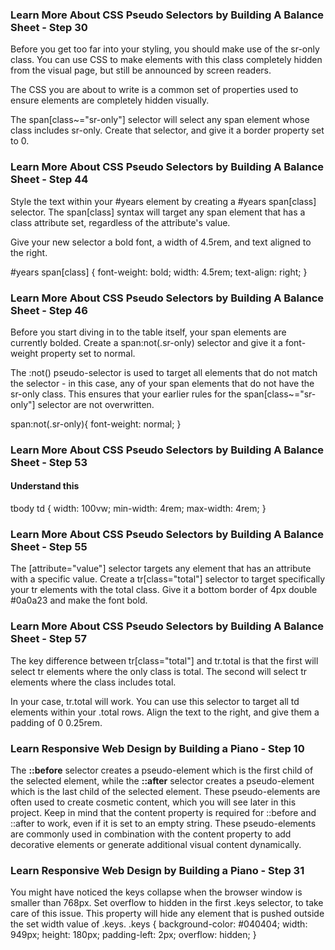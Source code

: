 ### Learn More About CSS Pseudo Selectors by Building A Balance Sheet - Step 30

Before you get too far into your styling, you should make use of the sr-only class. You can use CSS to make elements with this class completely hidden from the visual page, but still be announced by screen readers.

The CSS you are about to write is a common set of properties used to ensure elements are completely hidden visually.

The span[class~="sr-only"] selector will select any span element whose class includes sr-only. Create that selector, and give it a border property set to 0.



### Learn More About CSS Pseudo Selectors by Building A Balance Sheet - Step 44
Style the text within your #years element by creating a #years span[class] selector. The span[class] syntax will target any span element that has a class attribute set, regardless of the attribute's value.

Give your new selector a bold font, a width of 4.5rem, and text aligned to the right.

#years span[class] {
  font-weight: bold;
  width: 4.5rem;
  text-align: right;
}


### Learn More About CSS Pseudo Selectors by Building A Balance Sheet - Step 46
Before you start diving in to the table itself, your span elements are currently bolded. Create a span:not(.sr-only) selector and give it a font-weight property set to normal.

The :not() pseudo-selector is used to target all elements that do not match the selector - in this case, any of your span elements that do not have the sr-only class. This ensures that your earlier rules for the span[class~="sr-only"] selector are not overwritten.

span:not(.sr-only){
  font-weight: normal;
}

### Learn More About CSS Pseudo Selectors by Building A Balance Sheet - Step 53
#### Understand this 
tbody td {
  width: 100vw;
  min-width: 4rem;
  max-width: 4rem;
}

### Learn More About CSS Pseudo Selectors by Building A Balance Sheet - Step 55
The [attribute="value"] selector targets any element that has an attribute with a specific value. Create a tr[class="total"] selector to target specifically your tr elements with the total class. Give it a bottom border of 4px double #0a0a23 and make the font bold.

### Learn More About CSS Pseudo Selectors by Building A Balance Sheet - Step 57
The key difference between tr[class="total"] and tr.total is that the first will select tr elements where the only class is total. The second will select tr elements where the class includes total.

In your case, tr.total will work. You can use this selector to target all td elements within your .total rows. Align the text to the right, and give them a padding of 0 0.25rem.

### Learn Responsive Web Design by Building a Piano - Step 10
The **::before** selector creates a pseudo-element which is the first child of the selected element, while the **::after** selector creates a pseudo-element which is the last child of the selected element. These pseudo-elements are often used to create cosmetic content, which you will see later in this project.
Keep in mind that the content property is required for ::before and ::after to work, even if it is set to an empty string. These pseudo-elements are commonly used in combination with the content property to add decorative elements or generate additional visual content dynamically.

### Learn Responsive Web Design by Building a Piano - Step 31
You might have noticed the keys collapse when the browser window is smaller than 768px. Set overflow to hidden in the first .keys selector, to take care of this issue. This property will hide any element that is pushed outside the set width value of .keys.
.keys {
  background-color: #040404;
  width: 949px;
  height: 180px;
  padding-left: 2px;
  overflow: hidden;
}

